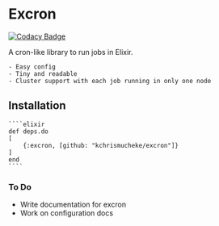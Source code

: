 # Excron

[![Codacy Badge](https://app.codacy.com/project/badge/Grade/06e5f6f673f44bc6bc2846c1038d6602)](https://www.codacy.com/gh/kchrismucheke/excron/dashboard?utm_source=github.com&amp;utm_medium=referral&amp;utm_content=kchrismucheke/excron&amp;utm_campaign=Badge_Grade)

A cron-like library to run jobs in Elixir.

    - Easy config
    - Tiny and readable
    - Cluster support with each job running in only one node

## Installation

    ````elixir
    def deps.do 
    [
        {:excron, [github: "kchrismucheke/excron"]}
    ]
    end
    ````

### To Do

- Write documentation for excron
- Work on configuration docs

